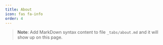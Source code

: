 ```yaml
---
title: About
icon: fas fa-info
order: 4
---
```



> **Note**: Add MarkDown syntax content to file `_tabs/about.md` and it will show up on this page.
